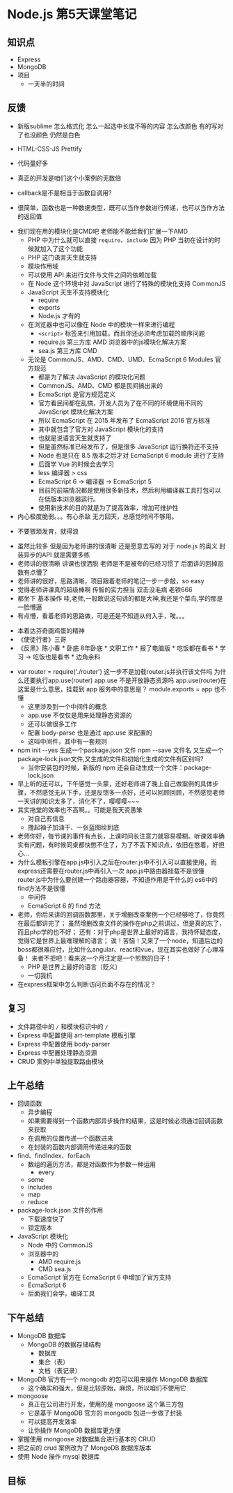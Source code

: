 # Node.js 第5天课堂笔记

## 知识点

- Express
- MongoDB
- 项目
  + 一天半的时间

## 反馈

-  新版sublime 怎么格式化 怎么一起选中长度不等的内容 怎么改颜色 有的写对了也没颜色 仍然是白色
  +  HTML-CSS-JS Prettify
-  代码量好多
  +  真正的开发是咱们这个小案例的无数倍
-  callback是不是相当于函数自调用?
  +  很简单，函数也是一种数据类型，既可以当作参数进行传递，也可以当作方法的返回值
- 我们现在用的模块化是CMD吧 老师能不能给我们扩展一下AMD
  + PHP 中为什么就可以直接 `require`、`include` 因为 PHP 当初在设计的时候就加入了这个功能
  + PHP 这门语言天生就支持
  + 模块作用域
  + 可以使用 API 来进行文件与文件之间的依赖加载
  + 在 Node 这个环境中对 JavaScript 进行了特殊的模块化支持 CommonJS
  + JavaScript 天生不支持模块化
    * require
    * exports
    * Node.js 才有的
  + 在浏览器中也可以像在 Node 中的模块一样来进行编程
    * `<script>` 标签来引用加载，而且你还必须考虑加载的顺序问题
    * require.js 第三方库 AMD  浏览器中的js模块化解决方案
    * sea.js     第三方库 CMD
  + 无论是 CommonJS、AMD、CMD、UMD、EcmaScript 6 Modules  官方规范
    * 都是为了解决 JavaScript 的模块化问题
    * CommonJS、AMD、CMD 都是民间搞出来的
    * EcmaScript 是官方规范定义
    * 官方看民间都在乱搞，开发人员为了在不同的环境使用不同的 JavaScript 模块化解决方案
    * 所以 EcmaScript 在 2015 年发布了 EcmaScript 2016 官方标准
    * 其中就包含了官方对 JavaScript 模块化的支持
    * 也就是说语言天生就支持了
    * 但是虽然标准已经发布了，但是很多 JavaScript 运行换将还不支持
    * Node 也是只在 8.5 版本之后才对 EcmaScript 6 module 进行了支持
    * 后面学 Vue 的时候会去学习
    * less 编译器 > css
    * EcmaScript 6 -> 编译器 -> EcmaScript 5
    * 目前的前端情况都是使用很多新技术，然后利用编译器工具打包可以在低版本浏览器运行。
    * 使用新技术的目的就是为了提高效率，增加可维护性
-  内心极度脆弱。。。有心杀敌 无力回天，总感觉时间不够用。
  +  不要猥琐发育，就得浪
- 虽然比较多 但是因为老师讲的很清晰 还是愿意去写的 对于 node.js 的奥义 封装异步的API 就是需要多练
- 老师讲的很清晰 讲课也很洒脱 老师是不是被夸的已经习惯了 后面讲的回掉函数有点懵了
- 老师讲的很好，思路清晰，项目跟着老师的笔记一步一步敲，so easy
-  觉得老师讲课真的超级棒啊 传智的实力担当 双击没毛病 老铁666
- 都坐下 基本操作 哇,老师,一般敢说这句话的都是大神,我还是个菜鸟,学的那是一脸懵逼
-  有点懵，看着老师的思路做，可是还是不知道从何入手，唉。。。
  +  本着达芬奇画鸡蛋的精神
  +  《使徒行者》三哥
  +  《反黑》陈小春
    *  卧底 8年卧底
    *  文职工作
    *  报了电脑版
    *  吃饭都在看书
    *  学习 -> 吃饭也是看书
    *  边角余料
- var router = require('./router') 这一步不是加载router.js并执行该文件吗 为什么还要执行app.use(router) app.use 不是开放静态资源吗 app.use(router)在这里是什么意思，挂载到 app 服务中的意思是？ module.exports = app 也不懂
  + 这里涉及到一个中间件的概念
  + app.use 不仅仅是用来处理静态资源的
  + 还可以做很多工作
  + 配置 body-parse 也是通过 app.use 来配置的
  + 这叫中间件，其中有一套规则
- npm init --yes 生成一个package.json 文件 npm --save 文件名 又生成一个package-lock.json文件,又生成的文件和初始化生成的文件有区别吗?
  + 当你安装包的时候，新版的 npm 还会自动生成一个文件：package-lock.json
-  早上听的还可以，下午感觉一头蒙，还好老师讲了晚上自己做案例的具体步骤，不然感觉无从下手，还是反馈多一点好，还可以回顾回顾，不然感觉老师一天讲的知识太多了，消化不了，嘤嘤嘤~~~
- 其实拖堂的效率也不高啊。。可能是我天资愚笨
  + 对自己有信息
  + 撸起袖子加油干、一张蓝图绘到底
-  老师你好，每节课的事件有点长，上课时间长注意力就容易模糊。听课效率确实有问题，有时候同桌都快憋不住了，为了不丢下知识点，依旧在憋着，好担心...
- 为什么模板引擎在app.js中引入之后在router.js中不引入可以直接使用，而express还需要在router.js中再引入一次 app.js中路由器挂载不是很懂 router.js中为什么要创建一个路由器容器，不知道作用是干什么的 es6中的find方法不是很懂
  + 中间件
  + EcmaScript 6 的 find 方法
- 老师，你后来讲的回调函数那里，关于增删改查案例一个已经够呛了，你竟然在最后都讲完了； 虽然增删改查文件的操作在php之前讲过，但是真的忘了，而且php学的也不好； 还有：对于php是世界上最好的语言，我持怀疑态度，觉得它是世界上最难理解的语言； 诶！苦恼！又来了一个node，知道后边的boss都很难应付，比如什么angular、react和vue，现在其实也做好了心理准备！ 来者不拒吧！看来这一个月注定是一个煎熬的日子！
  + PHP 是世界上最好的语言（贬义）
  + 一切我抗
- 在express框架中怎么判断访问页面不存在的情况？

## 复习

- 文件路径中的 `/` 和模块标识中的 `/`
- Express 中配置使用 art-template 模板引擎
- Express 中配置使用 body-parser
- Express 中配置处理静态资源
- CRUD 案例中单独提取路由模块

## 上午总结

- 回调函数
  + 异步编程
  + 如果需要得到一个函数内部异步操作的结果，这是时候必须通过回调函数来获取
  + 在调用的位置传递一个函数进来
  + 在封装的函数内部调用传递进来的函数
- find、findIndex、forEach
  + 数组的遍历方法，都是对函数作为参数一种运用
    + every
  + some
  + includes
  + map
  + reduce
- package-lock.json 文件的作用
  + 下载速度快了
  + 锁定版本
- JavaScript 模块化
  + Node 中的 CommonJS
  + 浏览器中的
    * AMD require.js
    * CMD sea.js
  + EcmaScript 官方在 EcmaScript 6 中增加了官方支持
  + EcmaScript 6
  + 后面我们会学，编译工具


## 下午总结

- MongoDB 数据库
  + MongoDB 的数据存储结构
    * 数据库
    * 集合（表）
    * 文档（表记录）
- MongoDB 官方有一个 mongodb 的包可以用来操作 MongoDB 数据库
  + 这个确实和强大，但是比较原始，麻烦，所以咱们不使用它
- mongoose
  + 真正在公司进行开发，使用的是 mongoose 这个第三方包
  + 它是基于 MongoDB 官方的 mongodb 包进一步做了封装
  + 可以提高开发效率
  + 让你操作 MongoDB 数据库更方便
- 掌握使用 mongoose 对数据集合进行基本的 CRUD
- 把之前的 crud 案例改为了 MongoDB 数据库版本
- 使用 Node 操作 mysql 数据库

## 目标
